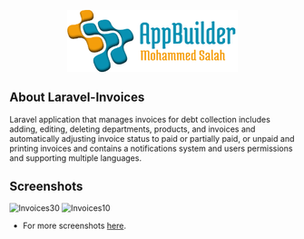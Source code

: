 <p align="center"><img src="logo-repo.png" width="300"></p>

## About Laravel-Invoices

Laravel application that manages invoices for debt collection includes adding, editing, deleting departments, products, and invoices and automatically adjusting invoice status to paid or partially paid, or unpaid and printing invoices and contains a notifications system and users permissions and supporting multiple languages.

## Screenshots

![Invoices30](https://user-images.githubusercontent.com/109177230/200909273-6f91f27a-bb76-4a33-a7fe-aa69ebfff452.png)
![Invoices10](https://user-images.githubusercontent.com/109177230/200909434-96e090b1-b8de-4908-aa5e-4dd2db08b07b.png)

- For more screenshots [here](screenshots/SCREENSHOTS.md).
